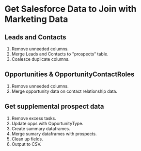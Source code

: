 # Get Salesforce Data to Join with Marketing Data

## Leads and Contacts

1. Remove unneeded columns.
2. Merge Leads and Contacts to "prospects" table.
3. Coalesce duplicate columns.

## Opportunities & OpportunityContactRoles

1. Remove unneeded columns.
2. Merge opportunity data on contact relationship data.

## Get supplemental prospect data

1. Remove excess tasks.
2. Update opps with OpportunityType.
3. Create summary dataframes.
4. Merge sumary dataframes with prospects.
5. Clean up fields.
6. Output to CSV.